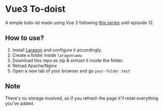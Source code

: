 # Vue3 To-doist
A simple todo-ist made using Vue 3 following [this series](https://laracasts.com/series/learn-vue-3-step-by-step "Learn Vue 3 Step by Step") until episode 12.

## How to use?
1) Install [Laragon](https://laragon.org/ "Laragon") and configure it accordingly.
2) Create a folder inside `laragon\www`.
3) Download this repo as zip & extract it inside the folder.
4) Reload Apache/Nginx
5) Open a new tab of your browser and go `your-folder.test`

## Note
There's no storage involved, so if you refresh the page it'll reset everything you've added.
